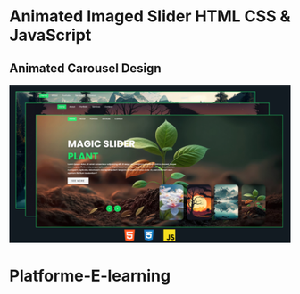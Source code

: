 # Animated Imaged Slider HTML CSS & JavaScript 
## Animated Carousel Design

<img src="./image/Image Slider using HTML CSS and JavaScript.png">
 
# Platforme-E-learning
